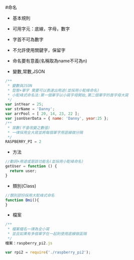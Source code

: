 #命名
- 基本規則
 - 可用字元：底線，字母，數字 
 - 字首不可為數字
 - 不允許使用關鍵字，保留字
 - 命名要有意義(名稱取為name不可為n)
 
 
- 變數,常數,JSON

```javascript
/**
 * 變數與JSON
 * 型態+單字 需要可以表達出用途(並採用小駝峰命名)
 * 小駝峰式命名法:第一個單字以小寫字母開始,第二個單字的首字母大寫
 */
var intYear = 25;
var strName = 'Danny';
var arrPool = [ 20, 14, 23, 22 ];
var jsonUserData = { name: 'Danny', year:25 };
/**
 * 常數(不會改變之數值)
 * 一律採用全大寫並將每個單字用底線做分隔
 */
RASPBERRY_PI = 2
```


- 方法

```javascript
//動詞+用途或是該功能名(並採用小駝峰命名)
getUser = function () {
  return user;
}
```
- 類別(Class)

```javascript
//類別部份採用大駝峰式命名
function Bmi(){  
}
```

- 檔案

```javascript
/**
 * 檔案檔名一律為全小寫
 * 並且如果有多個單字在一起則使用底線做區隔
 */
檔案：raspberry_pi2.js

var rpi2 = require('./raspberry_pi2');
```

